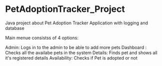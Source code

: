 # PetAdoptionTracker_Project
Java project about Pet Adoption Tracker Application with logging and database

Main menue consistss of 4 options:

Admin: Logs in to the admin to be able to add more pets
Dashboard : Checks all the availabe pets in the system
Details: Finds pet and shows all it's registered details
Availability: Checks if Pet is adopted or not
